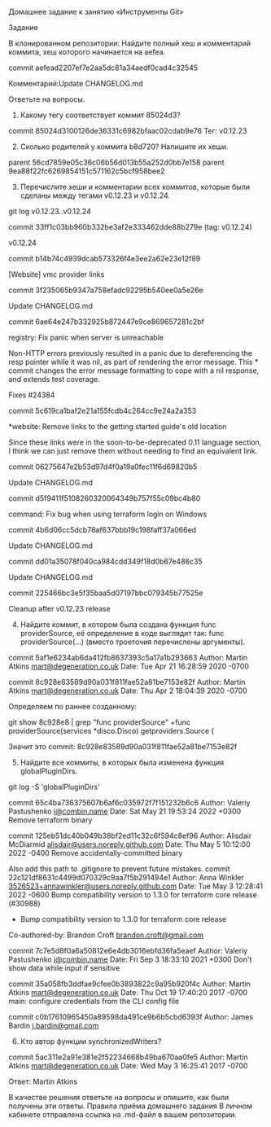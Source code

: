 Домашнее задание к занятию «Инструменты Git»

Задание

В клонированном репозитории:
Найдите полный хеш и комментарий коммита, хеш которого начинается на aefea.



commit aefead2207ef7e2aa5dc81a34aedf0cad4c32545

Комментарий:Update CHANGELOG.md


Ответьте на вопросы.


1. Какому тегу соответствует коммит 85024d3?



commit 85024d3100126de36331c6982bfaac02cdab9e76
Тег: v0.12.23



2. Сколько родителей у коммита b8d720? Напишите их хеши.

parent 56cd7859e05c36c06b56d013b55a252d0bb7e158
parent 9ea88f22fc6269854151c571162c5bcf958bee2


3. Перечислите хеши и комментарии всех коммитов, которые были сделаны между тегами v0.12.23 и v0.12.24.



git log v0.12.23..v0.12.24

commit 33ff1c03bb960b332be3af2e333462dde88b279e (tag: v0.12.24)

v0.12.24

commit b14b74c4939dcab573326f4e3ee2a62e23e12f89

[Website] vmc provider links

commit 3f235065b9347a758efadc92295b540ee0a5e26e

Update CHANGELOG.md

commit 6ae64e247b332925b872447e9ce869657281c2bf

registry: Fix panic when server is unreachable

Non-HTTP errors previously resulted in a panic due to dereferencing the resp pointer while it was nil, as part of rendering the error message. This * commit changes the error message formatting to cope with a nil response, and extends test coverage.

Fixes #24384

commit 5c619ca1baf2e21a155fcdb4c264cc9e24a2a353

*website: Remove links to the getting started guide's old location

Since these links were in the soon-to-be-deprecated 0.11 language section, I think we can just remove them without needing to find an equivalent link.

commit 06275647e2b53d97d4f0a19a0fec11f6d69820b5

Update CHANGELOG.md

commit d5f9411f5108260320064349b757f55c09bc4b80

command: Fix bug when using terraform login on Windows

commit 4b6d06cc5dcb78af637bbb19c198faff37a066ed

Update CHANGELOG.md

commit dd01a35078f040ca984cdd349f18d0b67e486c35

Update CHANGELOG.md

commit 225466bc3e5f35baa5d07197bbc079345b77525e

Cleanup after v0.12.23 release



4. Найдите коммит, в котором была создана функция func providerSource, её определение в коде выглядит так: func providerSource(...) (вместо троеточия перечислены аргументы).



commit 5af1e6234ab6da412fb8637393c5a17a1b293663 Author: Martin Atkins mart@degeneration.co.uk Date: Tue Apr 21 16:28:59 2020 -0700


commit 8c928e83589d90a031f811fae52a81be7153e82f Author: Martin Atkins mart@degeneration.co.uk Date: Thu Apr 2 18:04:39 2020 -0700


Определяем по раннее созданному:


git show 8c928e8 | grep "func providerSource" +func providerSource(services *disco.Disco) getproviders.Source {


Значит это commit: 8c928e83589d90a031f811fae52a81be7153e82f


5. Найдите все коммиты, в которых была изменена функция globalPluginDirs.


git log -S 'globalPluginDirs'


commit 65c4ba736375607b6af6c035972f7f151232b6c6 Author: Valeriy Pastushenko i@combin.name Date: Sat May 21 19:53:24 2022 +0300
Remove terraform binary



commit 125eb51dc40b049b38bf2ed11c32c6f594c8ef96 Author: Alisdair McDiarmid alisdair@users.noreply.github.com Date: Thu May 5 10:12:00 2022 -0400
Remove accidentally-committed binary


Also add this path to .gitignore to prevent future mistakes.
commit 22c121df8631c4499d070329c9aa7f5b291494e1 Author: Anna Winkler 3526523+annawinkler@users.noreply.github.com Date: Tue May 3 12:28:41 2022 -0600
Bump compatibility version to 1.3.0 for terraform core release (#30988)

* Bump compatibility version to 1.3.0 for terraform core release

Co-authored-by: Brandon Croft <brandon.croft@gmail.com>


commit 7c7e5d8f0a6a50812e6e4db3016ebfd36fa5eaef Author: Valeriy Pastushenko i@combin.name Date: Fri Sep 3 18:33:10 2021 +0300
Don't show data while input if sensitive



commit 35a058fb3ddfae9cfee0b3893822c9a95b920f4c Author: Martin Atkins mart@degeneration.co.uk Date: Thu Oct 19 17:40:20 2017 -0700
main: configure credentials from the CLI config file


commit c0b17610965450a89598da491ce9b6b5cbd6393f Author: James Bardin j.bardin@gmail.com


6. Кто автор функции synchronizedWriters?




commit 5ac311e2a91e381e2f52234668b49ba670aa0fe5
Author: Martin Atkins mart@degeneration.co.uk Date: Wed May 3 16:25:41 2017 -0700



Ответ: Martin Atkins


В качестве решения ответьте на вопросы и опишите, как были получены эти ответы. Правила приёма домашнего задания
В личном кабинете отправлена ссылка на .md-файл в вашем репозитории.

